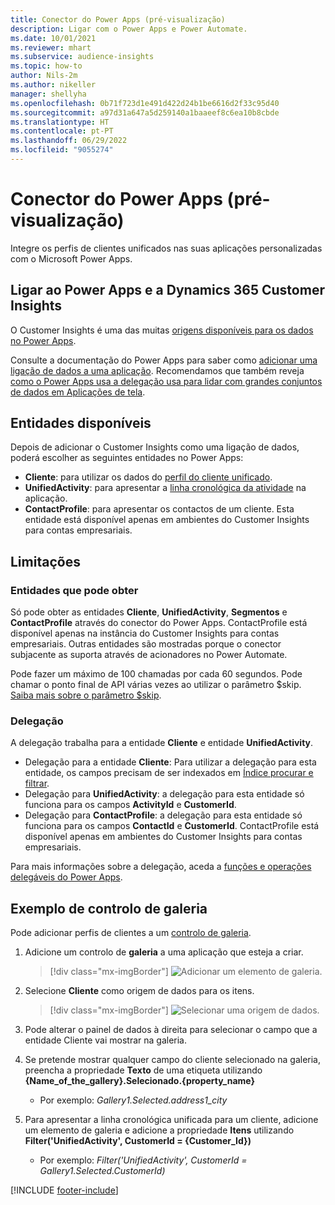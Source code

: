 ```yaml
---
title: Conector do Power Apps (pré-visualização)
description: Ligar com o Power Apps e Power Automate.
ms.date: 10/01/2021
ms.reviewer: mhart
ms.subservice: audience-insights
ms.topic: how-to
author: Nils-2m
ms.author: nikeller
manager: shellyha
ms.openlocfilehash: 0b71f723d1e491d422d24b1be6616d2f33c95d40
ms.sourcegitcommit: a97d31a647a5d259140a1baaeef8c6ea10b8cbde
ms.translationtype: HT
ms.contentlocale: pt-PT
ms.lasthandoff: 06/29/2022
ms.locfileid: "9055274"
---
```

# <a name="power-apps-connector-preview"></a>Conector do Power Apps (pré-visualização)

Integre os perfis de clientes unificados nas suas aplicações personalizadas com o Microsoft Power Apps.

## <a name="connect-power-apps-and-dynamics-365-customer-insights"></a>Ligar ao Power Apps e a Dynamics 365 Customer Insights

O Customer Insights é uma das muitas [origens disponíveis para os dados no Power Apps](/powerapps/maker/canvas-apps/working-with-data-sources).

Consulte a documentação do Power Apps para saber como [adicionar uma ligação de dados a uma aplicação](/powerapps/maker/canvas-apps/add-data-connection). Recomendamos que também reveja [como o Power Apps usa a delegação usa para lidar com grandes conjuntos de dados em Aplicações de tela](/powerapps/maker/canvas-apps/delegation-overview).

## <a name="available-entities"></a>Entidades disponíveis

Depois de adicionar o Customer Insights como uma ligação de dados, poderá escolher as seguintes entidades no Power Apps:

- **Cliente**: para utilizar os dados do [perfil do cliente unificado](customer-profiles.md).
- **UnifiedActivity**: para apresentar a [linha cronológica da atividade](activities.md) na aplicação.
- **ContactProfile**: para apresentar os contactos de um cliente. Esta entidade está disponível apenas em ambientes do Customer Insights para contas empresariais.

## <a name="limitations"></a>Limitações

### <a name="retrievable-entities"></a>Entidades que pode obter

Só pode obter as entidades **Cliente**, **UnifiedActivity**, **Segmentos** e **ContactProfile** através do conector do Power Apps. ContactProfile está disponível apenas na instância do Customer Insights para contas empresariais. Outras entidades são mostradas porque o conector subjacente as suporta através de acionadores no Power Automate.

Pode fazer um máximo de 100 chamadas por cada 60 segundos. Pode chamar o ponto final de API várias vezes ao utilizar o parâmetro $skip. [Saiba mais sobre o parâmetro $skip](/connectors/customerinsights/#get-items-from-an-entity).

### <a name="delegation"></a>Delegação

A delegação trabalha para a entidade **Cliente** e entidade **UnifiedActivity**. 

- Delegação para a entidade **Cliente**: Para utilizar a delegação para esta entidade, os campos precisam de ser indexados em [Índice procurar e filtrar](search-filter-index.md).  
- Delegação para **UnifiedActivity**: a delegação para esta entidade só funciona para os campos **ActivityId** e **CustomerId**.  
- Delegação para **ContactProfile**: a delegação para esta entidade só funciona para os campos **ContactId** e **CustomerId**. ContactProfile está disponível apenas em ambientes do Customer Insights para contas empresariais.

Para mais informações sobre a delegação, aceda a [funções e operações delegáveis do Power Apps](/powerapps/maker/canvas-apps/delegation-overview). 

## <a name="example-gallery-control"></a>Exemplo de controlo de galeria

Pode adicionar perfis de clientes a um [controlo de galeria](/powerapps/maker/canvas-apps/add-gallery).

1. Adicione um controlo de **galeria** a uma aplicação que esteja a criar.

    > [!div class="mx-imgBorder"]
    > ![Adicionar um elemento de galeria.](media/connector-powerapps9.png "Adicione um elemento de galeria.")

2. Selecione **Cliente** como origem de dados para os itens.

    > [!div class="mx-imgBorder"]
    > ![Selecionar uma origem de dados.](media/choose-datasource-powerapps.png "Selecione uma origem de dados.")

3. Pode alterar o painel de dados à direita para selecionar o campo que a entidade Cliente vai mostrar na galeria.

4. Se pretende mostrar qualquer campo do cliente selecionado na galeria, preencha a propriedade **Texto** de uma etiqueta utilizando **{Name_of_the_gallery}.Selecionado.{property_name}**  
    - Por exemplo: _Gallery1.Selected.address1_city_

5. Para apresentar a linha cronológica unificada para um cliente, adicione um elemento de galeria e adicione a propriedade **Itens** utilizando **Filter('UnifiedActivity', CustomerId = {Customer_Id})**  
    - Por exemplo: _Filter('UnifiedActivity', CustomerId = Gallery1.Selected.CustomerId)_


[!INCLUDE [footer-include](includes/footer-banner.md)]
